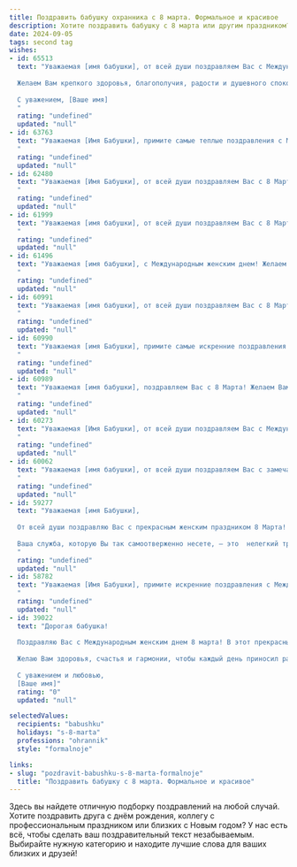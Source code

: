 ```yaml
---
title: Поздравить бабушку охранника с 8 марта. Формальное и красивое
description: Хотите поздравить бабушку с 8 марта или другим праздником? Наш ИИ создаст незабываемое поздравление, а вы обязательно выделитесь среди других.  
date: 2024-09-05
tags: second tag
wishes:
- id: 65513
  text: "Уважаемая [имя бабушки], от всей души поздравляем Вас с Международным женским днем 8 Марта!
  
  Желаем Вам крепкого здоровья, благополучия, радости и душевного спокойствия. Пусть каждый день будет наполнен теплом, заботой и любовью близких.
  
  С уважением, [Ваше имя]
  "
  rating: "undefined"
  updated: "null"
- id: 63763
  text: "Уважаемая [Имя Бабушки], примите самые теплые поздравления с Международным женским днем 8 Марта! Желаем Вам крепкого здоровья, неиссякаемой энергии, душевного покоя и весеннего настроения! Пусть этот день станет для Вас настоящим праздником, наполненным радостью, заботой и вниманием близких.
  "
  rating: "undefined"
  updated: "null"
- id: 62480
  text: "Уважаемая [Имя Бабушки], от всей души поздравляем Вас с 8 Марта! Желаем Вам крепкого здоровья, благополучия и весеннего настроения. Пусть ваш труд, в том числе, и на ответственном посту охранника, всегда приносит Вам удовлетворение и уважение.
  "
  rating: "undefined"
  updated: "null"
- id: 61999
  text: "Уважаемая [имя бабушки], от всей души поздравляем Вас с 8 Марта! Желаем Вам крепкого здоровья, семейного благополучия и весеннего настроения. Пусть каждый день будет полон радости и приятных моментов. Спасибо за Ваш нелёгкий труд и преданность работе!
  "
  rating: "undefined"
  updated: "null"
- id: 61496
  text: "Уважаемая [имя бабушки], с Международным женским днем! Желаем Вам крепкого здоровья, благополучия и бесконечного счастья. Пусть этот день подарит Вам много улыбок, тепла и душевного равновесия. Спасибо за Вашу заботу и неисчерпаемую доброту.
  "
  rating: "undefined"
  updated: "null"
- id: 60991
  text: "Уважаемая [имя бабушки], от всей души поздравляем Вас с 8 Марта! Желаем Вам крепкого здоровья,  радости, благополучия и  спокойных  рабочих дней. Пусть ваше сердце всегда будет согрето любовью близких людей!
  "
  rating: "undefined"
  updated: "null"
- id: 60990
  text: "Уважаемая [имя Бабушки], примите самые искренние поздравления с 8 Марта! Пусть этот день принесет Вам радость, тепло и весеннее настроение. Желаем Вам крепкого здоровья, благополучия и спокойствия, а в Вашей работе, столь важной для обеспечения безопасности, – успехов и благодарности.
  "
  rating: "undefined"
  updated: "null"
- id: 60989
  text: "Уважаемая [имя бабушки], поздравляем Вас с 8 Марта! Желаем Вам крепкого здоровья, весеннего настроения и мирного неба над головой. Пусть Ваша жизнь будет наполнена радостью, заботой и любовью близких. Спасибо за Вашу службу и нелёгкий труд охранника, который Вы так ответственно несёте. Желаем Вам благополучия и спокойствия.
  "
  rating: "undefined"
  updated: "null"
- id: 60273
  text: "Уважаемая [Имя Бабушки], от всей души поздравляем Вас с Международным женским днем 8 Марта! Желаем Вам крепкого здоровья, неиссякаемой энергии, радости, тепла и уюта в Вашем доме! Пусть Ваша профессия охранника приносит Вам удовлетворение и уважение, а Ваша забота и любовь дарят счастье Вашим близким!
  "
  rating: "undefined"
  updated: "null"
- id: 60062
  text: "Уважаемая [имя бабушки], от всей души поздравляем Вас с замечательным весенним праздником 8 Марта! Желаем Вам крепкого здоровья, семейного благополучия, радости и вдохновения! Пусть Ваша жизнь всегда будет наполнена любовью, заботой близких и теплом весеннего солнца.
  "
  rating: "undefined"
  updated: "null"
- id: 59277
  text: "Уважаемая [имя Бабушки],
  
  От всей души поздравляю Вас с прекрасным женским праздником 8 Марта!
  
  Ваша служба, которую Вы так самоотверженно несете, – это  нелегкий труд, требующий  ответственности, бдительности и мужества.  Желаю Вам крепкого здоровья,  уверенности в себе и спокойствия. Пусть  работа приносит  только радость, а  в личной жизни царит  мир и гармония.
  "
  rating: "undefined"
  updated: "null"
- id: 58782
  text: "Уважаемая [Имя Бабушки], примите искренние поздравления с Международным женским днем 8 Марта! Желаем Вам крепкого здоровья,  неиссякаемой энергии и  радостных моментов в жизни. Пусть Ваша работа охранника всегда будет спокойной, а дом – наполнен любовью и уютом.
  "
  rating: "undefined"
  updated: "null"
- id: 39022
  text: "Дорогая бабушка!
  
  Поздравляю Вас с Международным женским днем 8 марта! В этот прекрасный день хочу выразить Вам свои самые теплые поздравления и искреннюю благодарность за ту заботу, любовь и мудрость, которые Вы дарите нашей семье. Вы — наша защита и опора, как истинный охранник домашнего уюта.
  
  Желаю Вам здоровья, счастья и гармонии, чтобы каждый день приносил радость и вдохновение. Пусть в Вашей жизни будет много ярких моментов, а сердце наполняет тепло и любовь близких.
  
  С уважением и любовью,
  [Ваше имя]"
  rating: "0"
  updated: "null"

selectedValues:
  recipients: "babushku"
  holidays: "s-8-marta"
  professions: "ohrannik"
  style: "formalnoje"

links:
- slug: "pozdravit-babushku-s-8-marta-formalnoje"
  title: "Поздравить бабушку с 8 марта. Формальное и красивое"
---
```


Здесь вы найдете отличную подборку поздравлений на любой случай. 
Хотите поздравить друга с днём рождения, коллегу с профессиональным праздником или близких с Новым годом? У нас есть всё, чтобы сделать ваш поздравительный текст незабываемым. Выбирайте нужную категорию и находите лучшие слова для ваших близких и друзей!
